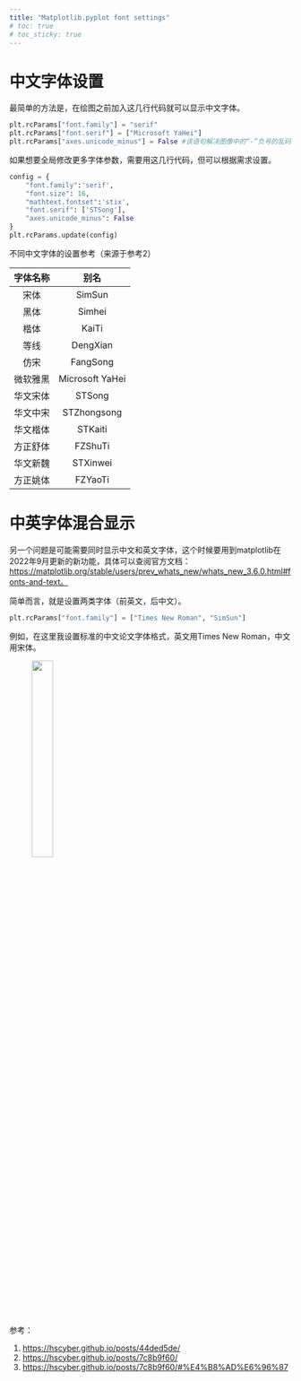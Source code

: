 ```yaml
---
title: "Matplotlib.pyplot font settings"
# toc: true
# toc_sticky: true
---
```


# 中文字体设置

最简单的方法是，在绘图之前加入这几行代码就可以显示中文字体。

```python
plt.rcParams["font.family"] = "serif"
plt.rcParams["font.serif"] = ["Microsoft YaHei"]
plt.rcParams["axes.unicode_minus"] = False #该语句解决图像中的“-”负号的乱码问题
```

如果想要全局修改更多字体参数，需要用这几行代码，但可以根据需求设置。

```python
config = {
    "font.family":'serif',
    "font.size": 16,
    "mathtext.fontset":'stix',
    "font.serif": ['STSong'],
    "axes.unicode_minus": False
}
plt.rcParams.update(config)
```

不同中文字体的设置参考（来源于参考2）

| 字体名称 |      别名       |
| :------: | :-------------: |
|   宋体   |     SimSun      |
|   黑体   |     Simhei      |
|   楷体   |      KaiTi      |
|   等线   |    DengXian     |
|   仿宋   |    FangSong     |
| 微软雅黑 | Microsoft YaHei |
| 华文宋体 |     STSong      |
| 华文中宋 |   STZhongsong   |
| 华文楷体 |     STKaiti     |
| 方正舒体 |     FZShuTi     |
| 华文新魏 |    STXinwei     |
| 方正姚体 |     FZYaoTi     |

# 中英字体混合显示

另一个问题是可能需要同时显示中文和英文字体，这个时候要用到matplotlib在2022年9月更新的新功能，具体可以查阅官方文档：https://matplotlib.org/stable/users/prev_whats_new/whats_new_3.6.0.html#fonts-and-text。

简单而言，就是设置两类字体（前英文，后中文）。

```python
plt.rcParams["font.family"] = ["Times New Roman", "SimSun"]
```

例如，在这里我设置标准的中文论文字体格式，英文用Times New Roman，中文用宋体。

<figure>
<img src="{{ site.url }}{{ site.baseurl }}/assets/images/post_figs/matplotlib-font-settings/test.jpg" width="30%" />
</figure> 



参考：

1. https://hscyber.github.io/posts/44ded5de/
2. https://hscyber.github.io/posts/7c8b9f60/
3. https://hscyber.github.io/posts/7c8b9f60/#%E4%B8%AD%E6%96%87

